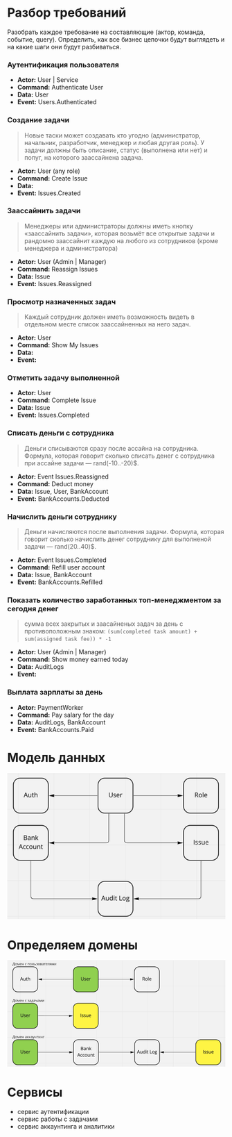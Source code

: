 # Разбор требований

Разобрать каждое требование на составляющие (актор, команда, событие, query).
Определить, как все бизнес цепочки будут выглядеть и на какие шаги они будут разбиваться.

### Аутентификация пользователя

- **Actor:** User | Service
- **Command:** Authenticate User
- **Data:** User
- **Event:** Users.Authenticated

### Создание задачи

> Новые таски может создавать кто угодно (администратор, начальник, разработчик, менеджер и любая другая роль).
> У задачи должны быть описание, статус (выполнена или нет) и попуг, на которого заассайнена задача.

- **Actor:** User (any role)
- **Command:** Create Issue
- **Data:**
- **Event:** Issues.Created

### Заассайнить задачи

> Менеджеры или администраторы должны иметь кнопку «заассайнить задачи», которая возьмёт все открытые задачи
> и рандомно заассайнит каждую на любого из сотрудников (кроме менеджера и администратора)

- **Actor:** User (Admin | Manager)
- **Command:** Reassign Issues
- **Data:** Issue
- **Event:** Issues.Reassigned


### Просмотр назначенных задач

> Каждый сотрудник должен иметь возможность видеть в отдельном месте список заассайненных на него задач.

- **Actor:** User
- **Command:** Show My Issues
- **Data:**
- **Event:**

### Отметить задачу выполненной

- **Actor:** User
- **Command:** Complete Issue
- **Data:** Issue
- **Event:** Issues.Completed

### Списать деньги с сотрудника

> Деньги списываются сразу после ассайна на сотрудника.
> Формула, которая говорит сколько списать денег с сотрудника при ассайне задачи — rand(-10..-20)$.

- **Actor:** Event Issues.Reassigned
- **Command:** Deduct money
- **Data:** Issue, User, BankAccount
- **Event:** BankAccounts.Deducted

### Начислить деньги сотруднику

> Деньги начисляются после выполнения задачи.
> Формула, которая говорит сколько начислить денег сотруднику для выполненой задачи — rand(20..40)$.

- **Actor:** Event Issues.Completed
- **Command:** Refill user account
- **Data:** Issue, BankAccount
- **Event:** BankAccounts.Refilled

### Показать количество заработанных топ-менеджментом за сегодня денег

> сумма всех закрытых и заасайненых задач за день с противоположным знаком:
> `(sum(completed task amount) + sum(assigned task fee)) * -1`

- **Actor:** User (Admin | Manager)
- **Command:** Show money earned today
- **Data:** AuditLogs
- **Event:**

### Выплата зарплаты за день

- **Actor:** PaymentWorker
- **Command:** Pay salary for the day
- **Data:** AuditLogs, BankAccount
- **Event:** BankAccounts.Paid

# Модель данных

![Модель данных](./images/data_model.png)

# Определяем домены

![Модель доменов](./images/domain_model.png)

# Сервисы

- сервис аутентификации
- сервис работы с задачами
- сервис аккаунтинга и аналитики

